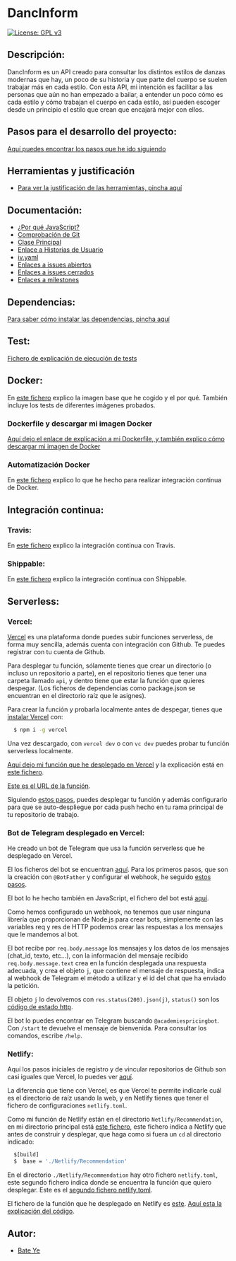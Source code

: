 # DancInform
[![License: GPL v3](https://img.shields.io/badge/License-GPLv3-blue.svg)](https://www.gnu.org/licenses/gpl-3.0)
## Descripción:
DancInform es un API creado para consultar los distintos estilos de danzas modernas que hay, un poco de su historia y que parte del cuerpo se suelen trabajar más en cada estilo.
Con esta API, mi intención es facilitar a las personas que aún no han empezado a bailar, a entender un poco cómo es cada estilo y cómo trabajan el cuerpo en cada estilo, así pueden escoger desde un principio el estilo que crean que encajará mejor con ellos.
## Pasos para el desarrollo del proyecto:
[Aquí puedes encontrar los pasos que he ido siguiendo](https://github.com/WolfYe98/Proyecto_IV_Bate/blob/master/docs/pasosaseguir.md)


## Herramientas y justificación
- [Para ver la justificación de las herramientas, pincha aquí](/docs/justificacion.md)


## Documentación:
- [¿Por qué JavaScript?](docs/herramientas.md)
- [Comprobación de Git](docs/comprobacion.md)
- [Clase Principal](https://github.com/WolfYe98/Proyecto_IV_Bate/blob/master/app/database.js)
- [Enlace a Historias de Usuario](https://github.com/WolfYe98/Proyecto_IV_Bate/milestone/2)
- [iv.yaml](https://github.com/WolfYe98/Proyecto_IV_Bate/blob/master/iv.yaml)
- [Enlaces a issues abiertos](https://github.com/WolfYe98/Proyecto_IV_Bate/issues)
- [Enlaces a issues cerrados](https://github.com/WolfYe98/Proyecto_IV_Bate/issues?q=is%3Aissue+is%3Aclosed)
- [Enlaces a milestones](https://github.com/WolfYe98/Proyecto_IV_Bate/milestones)


## Dependencias:
[Para saber cómo instalar las dependencias, pincha aquí](docs/dependencias.md)


## Test:
[Fichero de explicación de ejecución de tests](docs/test.md)


## Docker:
En [este fichero](docs/dockerimagebase.md) explico la imagen base que he cogido y el por qué. También incluye los tests de diferentes imágenes probados.

### Dockerfile y descargar mi imagen Docker
[Aquí dejo el enlace de explicación a mi Dockerfile, y también explico cómo descargar mi imagen de Docker](docs/dockerfile.md)

### Automatización Docker
En [este fichero](docs/integraciondocker.md) explico lo que he hecho para realizar integración continua de Docker.


## Integración continua:
### Travis:
En [este fichero](docs/travis.md) explico la integración continua con Travis.

### Shippable:
En [este fichero](docs/shippable.md) explico la integración continua con Shippable.


## Serverless:
### Vercel:
[Vercel](https://vercel.com/) es una plataforma donde puedes subir funciones serverless, de forma muy sencilla, además cuenta con integración con Github. Te puedes registrar con tu cuenta de Github.

Para desplegar tu función, sólamente tienes que crear un directorio (o incluso un repositorio a parte), en el repositorio tienes que tener una carpeta llamado ```api```, y dentro tiene que estar la función que quieres despegar. (Los ficheros de dependencias como package.json se encuentran en el directorio raíz que le asignes).

Para crear la función y probarla localmente antes de despegar, tienes que [instalar Vercel](https://vercel.com/download) con:
```bash
  $ npm i -g vercel
```

Una vez descargado, con ```vercel dev``` o con ```vc dev``` puedes probar tu función serverless localmente.

[Aquí dejo mi función que he desplegado en Vercel](https://github.com/WolfYe98/Proyecto_IV_Bate/blob/master/Vercel/Academies-pricing/api/academiesPricing.js) y la explicación está en [este fichero](docs/vercel.md).

[Este es el URL de la función](http://academies-pricing.vercel.app/api/academiesPricing).

Siguiendo [estos pasos](https://vercel.com/docs/git), puedes desplegar tu función y además configurarlo para que se auto-despliegue por cada push hecho en tu rama principal de tu repositorio de trabajo.


### Bot de Telegram desplegado en Vercel:
He creado un bot de Telegram que usa la función serverless que he desplegado en Vercel.

El los ficheros del bot se encuentran [aquí](https://github.com/WolfYe98/Proyecto_IV_Bate/tree/master/Vercel/pricing-bot).
Para los primeros pasos, que son la creación con ```@BotFather``` y configurar el webhook, he seguido [estos pasos](https://planetachatbot.com/telegram-bot-webhook-heroku-fa53c5d72081).

El bot lo he hecho también en JavaScript, el fichero del bot está [aquí](https://github.com/WolfYe98/Proyecto_IV_Bate/blob/master/Vercel/pricing-bot/api/pricingbot.js).

Como hemos configurado un webhook, no tenemos que usar ninguna librería que proporcionan de Node.js para crear bots, simplemente con las variables req y res de HTTP podemos crear las respuestas a los mensajes que le mandemos al bot.

El bot recibe por ```req.body.message``` los mensajes y los datos de los mensajes (chat_id, texto, etc...), con la información del mensaje recibido ```req.body.message.text``` crea en la función desplegada una respuesta adecuada, y crea el objeto ```j```, que contiene el mensaje de respuesta, indica al webhook de Telegram el método a utilizar y el id del chat que ha enviado la petición.

El objeto ```j``` lo devolvemos con ```res.status(200).json(j)```, ```status()``` son los [código de estado http](https://developer.mozilla.org/es/docs/Web/HTTP/Status).

El bot lo puedes encontrar en Telegram buscando ```@academiespricingbot```.
Con ```/start``` te devuelve el mensaje de bienvenida.
Para consultar los comandos, escribe ```/help```.


### Netlify:
Aquí los pasos iniciales de registro y de vincular repositorios de Github son casi iguales que Vercel, lo puedes ver [aquí](https://www.netlify.com/blog/2016/09/29/a-step-by-step-guide-deploying-on-netlify/).

La diferencia que tiene con Vercel, es que Vercel te permite indicarle cuál es el directorio de raíz usando la web, y en Netlify tienes que tener el fichero de configuraciones ```netlify.toml```.

Como mi función de Netlify están en el directorio ```Netlify/Recommendation```, en mi directorio principal está [este fichero](https://github.com/WolfYe98/Proyecto_IV_Bate/blob/master/netlify.toml), este fichero indica a Netlify que antes de construir y desplegar, que haga como si fuera un ```cd``` al directorio indicado:
```bash
  $[build]
  $  base = './Netlify/Recommendation'
```

En el directorio ```./Netlify/Recommendation``` hay otro fichero ```netlify.toml```, este segundo fichero indica donde se encuentra la función que quiero desplegar.
Este es el [segundo fichero netlify.toml](https://github.com/WolfYe98/Proyecto_IV_Bate/blob/master/Netlify/Recommendation/netlify.toml).

El fichero de la función que he desplegado en Netlify es [este](https://github.com/WolfYe98/Proyecto_IV_Bate/blob/master/Netlify/Recommendation/functions/recomendacion.js).
[Aquí esta la explicación del código](docs/netlify.md).

## Autor:
- [Bate Ye](https://github.com/WolfYe98)
